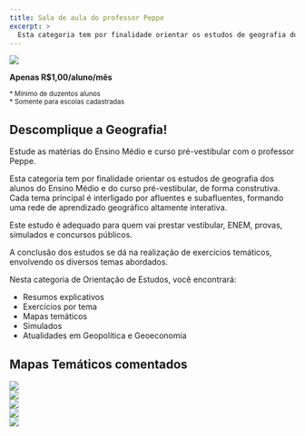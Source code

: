 ```yaml
---
title: Sala de aula do professor Peppe
excerpt: >
  Esta categoria tem por finalidade orientar os estudos de geografia dos alunos do Ensino Médio e Cursinho Pré-Vestibular..ENEM, Vestibulares, Concursos Públicos.
---
```


<div class="wrapper" data-grid="center spacing">
  <div data-cell="1of2">
    <img src="https://c1.staticflickr.com/3/2884/33295482020_3f5058e2c3_q.jpg">
  </div>
  <div data-cell="1of2">
    <p><strong>Apenas R$1,00/aluno/mês</strong></p>
    <p>
      <small>
        * Mínimo de duzentos alunos<br>
        * Somente para escolas cadastradas
      </small>
    </p>
  </div>
</div>

## Descomplique a Geografia!

Estude as matérias do Ensino Médio e curso pré-vestibular com o professor Peppe.

Esta categoria tem por finalidade orientar os estudos de geografia dos alunos do Ensino Médio e do curso pré-vestibular, de forma construtiva. Cada tema principal é interligado por afluentes e subafluentes, formando uma rede de aprendizado geográfico altamente interativa.

Este estudo é adequado para quem vai prestar vestibular, ENEM, provas, simulados e concursos públicos.

A conclusão dos estudos se dá na realização de exercícios temáticos, envolvendo os diversos temas abordados. 

Nesta categoria de Orientação de Estudos, você encontrará:

- Resumos explicativos
- Exercícios por tema
- Mapas temáticos
- Simulados
- Atualidades em Geopolítica e Geoeconomia

## Mapas Temáticos comentados

<div data-grid="center around spacing" class="hero light">
  <div data-cell=""><img src="https://c2.staticflickr.com/2/1575/24576989063_205e7d32b8_n.jpg"></div>
  <div data-cell=""><img src="https://c2.staticflickr.com/4/3895/32729042022_f511f10c85_n.jpg"></div>
  <div data-cell=""><img src="https://c1.staticflickr.com/3/2325/32828067556_1d5febb15a_n.jpg"></div>
  <div data-cell=""><img src="https://c1.staticflickr.com/3/2479/32026406044_5ac996ed2e_n.jpg"></div>
</div>

<img src="https://c2.staticflickr.com/2/1500/25264496261_73b94e5fdd_z.jpg">
